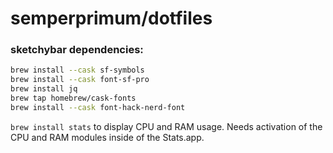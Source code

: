 # semperprimum/dotfiles

### sketchybar dependencies:
```bash
brew install --cask sf-symbols
brew install --cask font-sf-pro
brew install jq
brew tap homebrew/cask-fonts
brew install --cask font-hack-nerd-font
```

`brew install stats` to display CPU and RAM usage. Needs activation of the CPU and RAM modules inside of the Stats.app.
